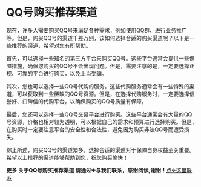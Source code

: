 # QQ号购买推荐渠道

现在，许多人需要购买QQ号来满足各种需求，例如使用QQ群、进行业务推广等。但是，购买QQ号的渠道千差万别，该如何选择合适的购买渠道呢？以下是一些推荐的渠道，希望对您有所帮助。

首先，可以选择一些知名的第三方平台来购买QQ号。这些平台通常会提供一些保障措施，确保您购买的QQ号不会出现问题。但是，需要注意的是，一定要选择正规、可靠的平台进行购买，以免上当受骗。

其次，您也可以选择一些QQ号代购的服务。这些代购服务通常会有一些特殊的渠道，可以获取到一些稀缺的QQ号资源。但是，在选择代购服务时，一定要选择信誉好、口碑佳的代购平台，以确保购买的QQ号质量有保障。

最后，您还可以选择一些QQ号交易平台进行购买。这些平台通常会有大量的QQ号资源，价格也相对较为透明，可以根据自己的需求和预算进行选择购买。但是，在购买时一定要注意平台的安全性和合法性，避免因为购买非法QQ号而遭受损失。

综上所述，购买QQ号的渠道繁多，选择合适的渠道对于保障自身权益至关重要。希望以上推荐的渠道能够帮助到您，祝您购买愉快！

**更多 关于QQ号购买推荐渠道 请通过✈与我们联系，感谢阅读,谢谢！**[点✈这里联系](https://lm.k02.cc)